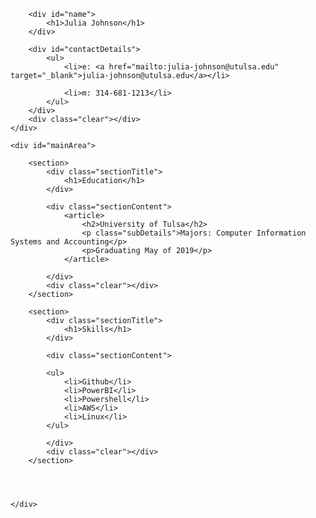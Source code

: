 <html>
<head>
<title>Julia Johnson - Technical Resume</title>

</head>
<body id="top">
<div id="cv" class="instaFade">
	<div class="mainDetails">
		

		<div id="name">
			<h1>Julia Johnson</h1>
		</div>
		
		<div id="contactDetails">
			<ul>
				<li>e: <a href="mailto:julia-johnson@utulsa.edu" target="_blank">julia-johnson@utulsa.edu</a></li>
				
				<li>m: 314-681-1213</li>
			</ul>
		</div>
		<div class="clear"></div>
	</div>
	
	<div id="mainArea">
		
		<section>
			<div class="sectionTitle">
				<h1>Education</h1>
			</div>
			
			<div class="sectionContent">
				<article>
					<h2>University of Tulsa</h2>
					<p class="subDetails">Majors: Computer Information Systems and Accounting</p>
					<p>Graduating May of 2019</p>
				</article>
				
			</div>
			<div class="clear"></div>
		</section>
		
		<section>
			<div class="sectionTitle">
				<h1>Skills</h1>
			</div>
			
			<div class="sectionContent">
			
			<ul>
				<li>Github</li>
				<li>PowerBI</li>
				<li>Powershell</li>
				<li>AWS</li>
				<li>Linux</li>
			</ul>
				
			</div>
			<div class="clear"></div>
		</section>
		
		
		
		
	</div>
</div>
</body>
</html>
